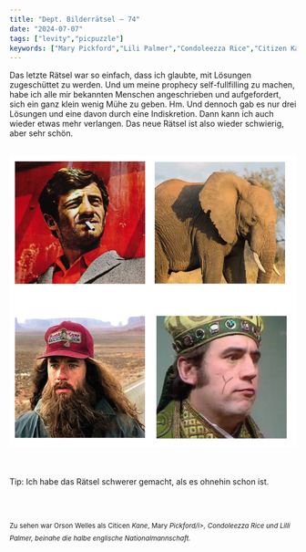 ```yaml
---
title: "Dept. Bilderrätsel – 74"
date: "2024-07-07"
tags: ["levity","picpuzzle"]
keywords: ["Mary Pickford","Lili Palmer","Condoleezza Rice","Citizen Kane","Paul Belmondo","Tom Hanks","Terry Gilliam"]
---
```

Das letzte Rätsel war so einfach, dass ich glaubte, mit Lösungen zugeschüttet zu werden. Und um meine prophecy self-fullfilling zu machen, habe ich alle mir bekannten Menschen angeschrieben und aufgefordert, sich ein ganz klein wenig Mühe zu geben. Hm. Und dennoch gab es nur drei Lösungen und eine davon durch eine Indiskretion. Dann kann ich auch wieder etwas mehr verlangen. Das neue Rätsel ist also wieder schwierig, aber sehr schön.


<br/>

<img  src="/assets/img/picpuzzle75.webp" alt="Bilderrätsel75">

<br/>
<br/>
<br/>

Tip: Ich habe das Rätsel schwerer gemacht, als es ohnehin schon ist.

<br/>
<br/>

<sup>Zu sehen war Orson Welles als Citicen <i>Kane</i>, Mary <i>Pickford/i>, Condoleezza <i>Rice</i> und Lilli <i>Palmer</i>, beinahe die halbe englische Nationalmannschaft.
<sup>